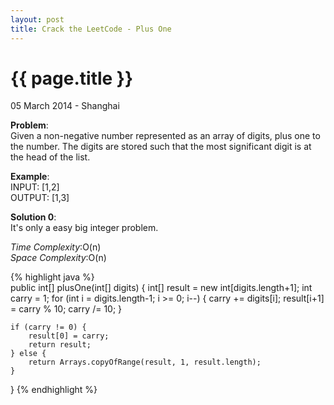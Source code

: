 ```yaml
---
layout: post
title: Crack the LeetCode - Plus One
---
```


{{ page.title }}
================

<p class="meta">05 March 2014 - Shanghai </p>

**Problem**:  
Given a non-negative number represented as an array of digits, plus one to the number. The digits are stored such that the most significant digit is at the head of the list.

**Example**:    
INPUT: [1,2]  
OUTPUT: [1,3]

**Solution 0**:  
It's only a easy big integer problem.

*Time Complexity*:O(n)  
*Space Complexity*:O(n)  

{% highlight java %}  
public int[] plusOne(int[] digits) {
    int[] result = new int[digits.length+1];
    int carry = 1;
    for (int i = digits.length-1; i >= 0; i--) {
        carry += digits[i];
        result[i+1] = carry % 10;
        carry /= 10;
    }

    if (carry != 0) {
        result[0] = carry;
        return result;
    } else {
        return Arrays.copyOfRange(result, 1, result.length);
    }
}
{% endhighlight %}

